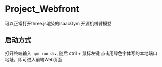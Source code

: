 # Project_Webfront

可以正常打开three.js渲染的IsaacGym 开源机械臂模型

## 启动方式

打开终端输入 `npm run dev`, 随后 ctril + 鼠标左键 点击用绿色字体写的本地端口地址，即可进入前端Web页面



